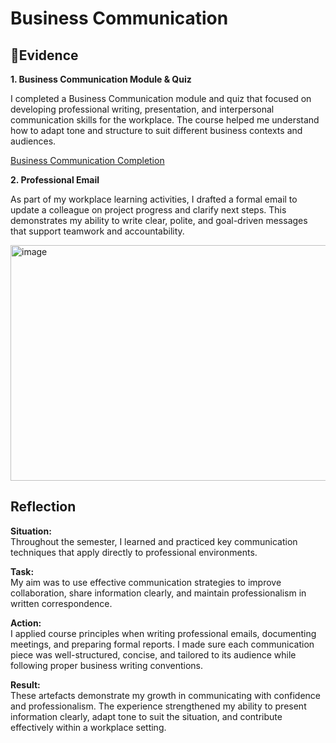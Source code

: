 # Business Communication   

## 📄Evidence

**1. Business Communication Module & Quiz**  

I completed a Business Communication module and quiz that focused on developing professional writing, presentation, and interpersonal communication skills for the workplace. The course helped me understand how to adapt tone and structure to suit different business contexts and audiences.  

[Business Communication Completion](https://github.com/AJ219423202/DigitalPortfolio2/blob/3f45a8c967d1039f28e4ed266d229625bb28a046/Files/BUSINESS_COMMUNICATION.png)
  

**2. Professional Email**  

As part of my workplace learning activities, I drafted a formal email to update a colleague on project progress and clarify next steps. This demonstrates my ability to write clear, polite, and goal-driven messages that support teamwork and accountability.  

<img width="999" height="377" alt="image" src="https://github.com/user-attachments/assets/9caa3518-38f1-43e7-9c03-464e2eb05b4d" />  


## Reflection   

**Situation:**  
Throughout the semester, I learned and practiced key communication techniques that apply directly to professional environments.  

**Task:**  
My aim was to use effective communication strategies to improve collaboration, share information clearly, and maintain professionalism in written correspondence.  

**Action:**  
I applied course principles when writing professional emails, documenting meetings, and preparing formal reports. I made sure each communication piece was well-structured, concise, and tailored to its audience while following proper business writing conventions.  

**Result:**  
These artefacts demonstrate my growth in communicating with confidence and professionalism. The experience strengthened my ability to present information clearly, adapt tone to suit the situation, and contribute effectively within a workplace setting.  
